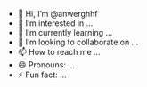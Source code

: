- 👋 Hi, I’m @anwerghhf
- 👀 I’m interested in ...
- 🌱 I’m currently learning ...
- 💞️ I’m looking to collaborate on ...
- 📫 How to reach me ...
- 😄 Pronouns: ...
- ⚡ Fun fact: ...

<!---
anwerghhf/anwerghhf is a ✨ special ✨ repository because its `README.md` (this file) appears on your GitHub profile.
You can click the Preview link to take a look at your changes.
--->
